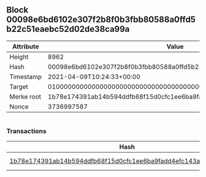 ## Block 00098e6bd6102e307f2b8f0b3fbb80588a0ffd5b22c51eaebc52d02de38ca99a

Attribute | Value
--- | ---
Height | 8962
Hash | 00098e6bd6102e307f2b8f0b3fbb80588a0ffd5b22c51eaebc52d02de38ca99a
Timestamp | 2021-04-09T10:24:33+00:00
Target | 0100000000000000000000000000000000000000000000000000000000000000
Merke root | 1b78e174391ab14b594ddfb68f15d0cfc1ee6ba9fadd4efc143a25920bfe7c16
Nonce | 3736997587

```

```

### Transactions

Hash | Amount
--- | ---
[1b78e174391ab14b594ddfb68f15d0cfc1ee6ba9fadd4efc143a25920bfe7c16](1b78e174391ab14b594ddfb68f15d0cfc1ee6ba9fadd4efc143a25920bfe7c16.md) | 10.00000000 SKEPTI 

